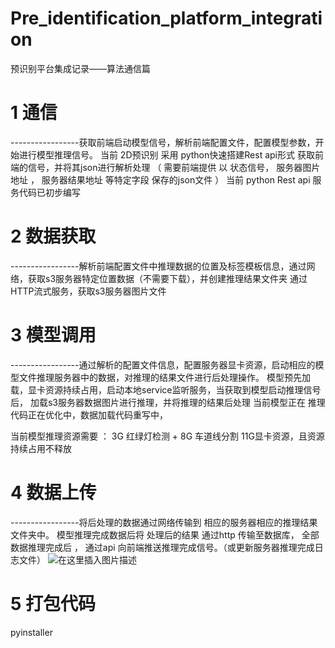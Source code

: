 # Pre_identification_platform_integration
预识别平台集成记录——算法通信篇
# 1 通信
-----------------获取前端启动模型信号，解析前端配置文件，配置模型参数，开始进行模型推理信号。
当前 2D预识别 采用 python快速搭建Rest api形式 获取前端的信号，并将其json进行解析处理
（  需要前端提供 以 状态信号， 服务器图片地址 ， 服务器结果地址 等特定字段 保存的json文件 ）
当前  python Rest api 服务代码已初步编写

# 2  数据获取
-----------------解析前端配置文件中推理数据的位置及标签模板信息，通过网络，获取s3服务器特定位置数据（不需要下载），并创建推理结果文件夹 
通过 HTTP流式服务，获取s3服务器图片文件

# 3 模型调用
-----------------通过解析的配置文件信息，配置服务器显卡资源，启动相应的模型文件推理服务器中的数据，对推理的结果文件进行后处理操作。
模型预先加载，显卡资源持续占用，启动本地service监听服务，当获取到模型启动推理信号后， 加载s3服务器数据图片进行推理，并将推理的结果后处理
当前模型正在  推理代码正在优化中，数据加载代码重写中， 

当前模型推理资源需要 ：  3G 红绿灯检测 + 8G 车道线分割 11G显卡资源，且资源持续占用不释放

# 4 数据上传
-----------------将后处理的数据通过网络传输到 相应的服务器相应的推理结果文件夹中。
模型推理完成数据后将 处理后的结果 通过http 传输至数据库，
全部数据推理完成后 ， 通过api 向前端推送推理完成信号。（或更新服务器推理完成日志文件）
![在这里插入图片描述](https://img-blog.csdnimg.cn/dfc1df07de1c48e98dc7a79e75113668.png)

# 5 打包代码
pyinstaller
